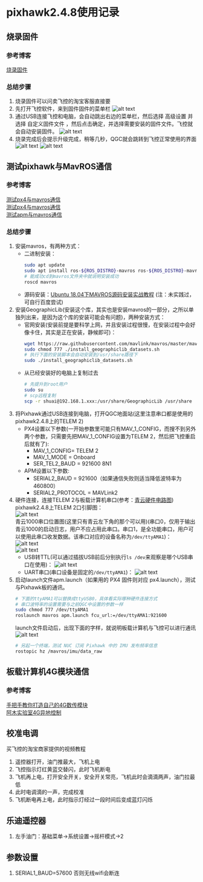 # pixhawk2.4.8使用记录
## 烧录固件
### 参考博客
[烧录固件](https://blog.csdn.net/Maker_pace/article/details/118712434)
### 总结步骤
1. 烧录固件可以问卖飞控的淘宝客服直接要
2. 先打开飞控软件，来到固件固件的菜单栏
   ![alt text](.assets_IMG/Pixhawk_note/image.png)
3. 通过USB连接飞控和电脑，会自动跳出右边的菜单栏，然后选择 高级设置 并选择 自定义固件文件 ，然后点击确定，并选择需要安装的固件文件。飞控就会自动安装固件。
   ![alt text](.assets_IMG/Pixhawk_note/image-1.png)
4. 烧录完成后会提示升级完成，稍等几秒，QGC就会跳转到飞控正常使用的界面
   ![alt text](.assets_IMG/Pixhawk_note/image-2.png)
   ![alt text](.assets_IMG/Pixhawk_note/image-3.png)
## 测试pixhawk与MavROS通信
### 参考博客
[测试px4与mavros通信](https://blog.csdn.net/weixin_43296222/article/details/103778476?ops_request_misc=&request_id=&biz_id=102&utm_term=%E6%B5%8B%E8%AF%95px4%E4%B8%8Emavros%E9%80%9A%E8%AE%AF&utm_medium=distribute.pc_search_result.none-task-blog-2~all~sobaiduweb~default-7-103778476.142^v100^pc_search_result_base4&spm=1018.2226.3001.4187)  
[测试px4与mavros通信](https://blog.csdn.net/weixin_65733623/article/details/130695966?ops_request_misc=%257B%2522request%255Fid%2522%253A%2522171297182916800225543502%2522%252C%2522scm%2522%253A%252220140713.130102334..%2522%257D&request_id=171297182916800225543502&biz_id=0&utm_medium=distribute.pc_search_result.none-task-blog-2~all~top_click~default-2-130695966-null-null.142^v100^pc_search_result_base4&utm_term=mavros&spm=1018.2226.3001.4187)  
[测试apm与mavros通信](https://blog.csdn.net/qq_42994487/article/details/135655473)
### 总结步骤
1. 安装mavros，有两种方式：
   - 二进制安装：
     ```bash
     sudo apt update
     sudo apt install ros-${ROS_DISTRO}-mavros ros-${ROS_DISTRO}-mavros-extras
     # 能成功cd到mavros文件夹中就说明安装成功
     roscd mavros
     ```
   - 源码安装：[Ubuntu 18.04下MAVROS源码安装实战教程](https://cloud.baidu.com/article/3285498) (注：未实践过，可自行百度尝试)
2. 安装GeographicLib(安装这个库，其实也是安装mavros的一部分，之所以单独列出来，是因为这个库的安装可能会有问题)，两种安装方式：
   - 官网安装(安装前提是要科学上网，并且安装过程很慢，在安装过程中会好像卡住，其实是正在安装，静候即可)：
     ```bash
     wget https://raw.githubusercontent.com/mavlink/mavros/master/mavros/scripts/install_geographiclib_datasets.sh
     sudo chmod 777 ./install_geographiclib_datasets.sh
     # 执行下面的安装脚本会自动安装到/usr/share路径下
     sudo ./install_geographiclib_datasets.sh
     ```
   - 从已经安装好的电脑上复制过去
     ```bash
     # 先提升到root用户
     sudo su
     # scp远程复制
     scp -r shuai@192.168.1.xxx:/usr/share/GeographicLib /usr/share
     ```
3. 将Pixhawk通过USB连接到电脑，打开QGC地面站(这里注意串口都是使用的pixhawk2.4.8上的TELEM 2)
   - PX4设置以下参数(一开始参数里可能只有MAV_1_CONFIG，而搜不到另外两个参数，只需要先把MAV_1_CONFIG设置为TELEM 2，然后把飞控重启后就有了):
     - MAV_1_CONFIG= TELEM 2
     - MAV_1_MODE = Onboard
     - SER_TEL2_BAUD = 921600 8N1
   - APM设置以下参数:
     - SERIAL2_BAUD = 921600（如果通信失败则适当降低波特率为 460800）
     - SERIAL2_PROTOCOL = MAVLink2
4. 硬件连接，连接TELEM 2与板载计算机串口(参考：[青云硬件电路图](https://qingyun-docs.readthedocs.io/zh/latest/01%E7%A1%AC%E4%BB%B6%E4%BB%8B%E7%BB%8D.html))
   pixhawk2.4.8上TELEM 2口引脚图：  
   ![alt text](.assets_IMG/Pixhawk_note/image-6.png)  
   青云1000串口位置图(这里只有青云左下角的那个可以用)(串口0，仅用于输出青云1000的启动日志，用户不应占用此串口。串口1，是全功能串口，用户可以使用此串口收发数据。该串口对应的设备名称为`/dev/ttyAMA1`)：  
   ![alt text](.assets_IMG/Pixhawk_note/image-7.png)  
   ![alt text](.assets_IMG/Pixhawk_note/image-9.png)  
   - USB转TTL(可以通过插拔USB前后分别执行`ls /dev`来观察是哪个USB串口在使用)：
     ![alt text](.assets_IMG/Pixhawk_note/image-5.png)
   - UART串口(串口设备是固定的`/dev/ttyAMA1`)：
     ![alt text](.assets_IMG/Pixhawk_note/image-4.png)
5. 启动launch文件apm.launch（如果用的 PX4 固件则对应 px4.launch），测试与Pixhawk板的通讯。
   ```bash
   # 下面的ttyAMA1可以替换成ttyUSB0，具体看实际哪种硬件连接方式
   # 串口波特率的设置需要与之前QGC中设置的参数一样
   sudo chmod 777 /dev/ttyAMA1
   roslaunch mavros apm.launch fcu_url:=/dev/ttyAMA1:921600
   ```
   launch文件启动后，出现下面的字样，就说明板载计算机与飞控可以进行通讯  
   ![alt text](.assets_IMG/Pixhawk_note/image-11.png)  
   ```bash
   # 另起一个终端，测试 NUC 订阅 Pixhawk 中的 IMU 发布频率信息
   rostopic hz /mavros/imu/data_raw
   ```

## 板载计算机4G模块通信
### 参考博客
[手把手教你打造自己的4G数传模块](https://blog.csdn.net/weixin_43053387/article/details/103026843?ops_request_misc=%257B%2522request%255Fid%2522%253A%2522171395645816800211587350%2522%252C%2522scm%2522%253A%252220140713.130102334.pc%255Fall.%2522%257D&request_id=171395645816800211587350&biz_id=0&utm_medium=distribute.pc_search_result.none-task-blog-2~all~first_rank_ecpm_v1~rank_v31_ecpm-3-103026843-null-null.142^v100^pc_search_result_base1&utm_term=%E9%A3%9E%E6%8E%A7%204G%E6%A8%A1%E5%9D%97&spm=1018.2226.3001.4187)  
[阿木实验室4G异地控制](https://docs.amovlab.com/nywiki/#/zh-cn/4G%E5%BC%82%E5%9C%B0%E6%8E%A7%E5%88%B6)  

## 校准电调
买飞控的淘宝商家提供的视频教程
1. 遥控器打开，油门推最大，飞机上电
2. 飞控指示灯红黄蓝交替闪，此时飞机断电
3. 飞机再上电，打开安全开关，安全开关常亮，飞机此时会滴滴两声，油门拉最低
4. 此时电调滴的一声，完成校准
5. 飞机断电再上电，此时指示灯经过一段时间后变成蓝灯闪烁

## 乐迪遥控器
1. 左手油门：基础菜单->系统设置->摇杆模式->2

## 参数设置
1. SERIAL1_BAUD=57600 否则无线wifi会断连